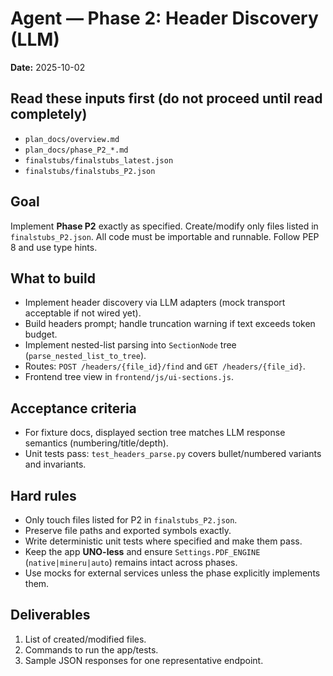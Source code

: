 # Agent — Phase 2: Header Discovery (LLM)
**Date:** 2025-10-02

## Read these inputs first (do not proceed until read completely)
- `plan_docs/overview.md`
- `plan_docs/phase_P2_*.md`
- `finalstubs/finalstubs_latest.json`
- `finalstubs/finalstubs_P2.json`

## Goal
Implement **Phase P2** exactly as specified. Create/modify only files listed in `finalstubs_P2.json`. All code must be importable and runnable. Follow PEP 8 and use type hints.

## What to build
- Implement header discovery via LLM adapters (mock transport acceptable if not wired yet).
- Build headers prompt; handle truncation warning if text exceeds token budget.
- Implement nested-list parsing into `SectionNode` tree (`parse_nested_list_to_tree`).
- Routes: `POST /headers/{file_id}/find` and `GET /headers/{file_id}`.
- Frontend tree view in `frontend/js/ui-sections.js`.

## Acceptance criteria
- For fixture docs, displayed section tree matches LLM response semantics (numbering/title/depth).
- Unit tests pass: `test_headers_parse.py` covers bullet/numbered variants and invariants.

## Hard rules
- Only touch files listed for P2 in `finalstubs_P2.json`.
- Preserve file paths and exported symbols exactly.
- Write deterministic unit tests where specified and make them pass.
- Keep the app **UNO-less** and ensure `Settings.PDF_ENGINE` (`native|mineru|auto`) remains intact across phases.
- Use mocks for external services unless the phase explicitly implements them.

## Deliverables
1. List of created/modified files.
2. Commands to run the app/tests.
3. Sample JSON responses for one representative endpoint.

